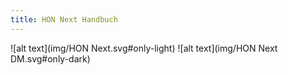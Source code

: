 ```yaml
---
title: HON Next Handbuch
---
```



 ![alt text](img/HON Next.svg#only-light)
 ![alt text](img/HON Next DM.svg#only-dark)     
